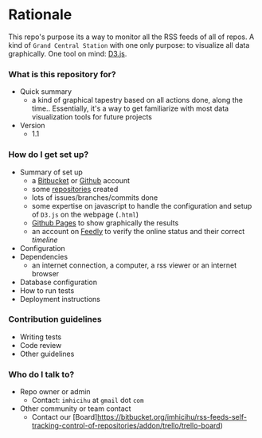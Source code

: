 # Rationale #

This repo's purpose its a way to monitor all the RSS feeds of all of repos. A kind of `Grand Central Station` with one only purpose: to visualize all data graphically. One tool on mind: [D3.js](https://d3js.org/).

### What is this repository for? ###

* Quick summary
	- a kind of  graphical tapestry  based on all actions done, along the time.. Essentially, it's a way to get familiarize with most data visualization tools for future  projects
* Version
	- 1.1

### How do I get set up? ###

* Summary of set up
	- a [Bitbucket](http://bitbucket.org/) or [Github](http://github.com/) account
	- some [repositories](https://bitbucket.org/imhicihu/) created
	- lots of issues/branches/commits done
	- some expertise on javascript to handle the configuration and setup of `D3.js` on the webpage (`.html`)
	- [Github Pages](https://pages.github.com/) to show graphically the results
	- an account on [Feedly](http://feedly.com/) to verify the online status and their correct _timeline_
* Configuration
* Dependencies
	- an internet connection, a computer, a rss viewer or an internet browser
* Database configuration
* How to run tests
* Deployment instructions

### Contribution guidelines ###

* Writing tests
* Code review
* Other guidelines

### Who do I talk to? ###

* Repo owner or admin
	- Contact: `imhicihu` at `gmail` dot `com`
* Other community or team contact
	- Contact our [Board]https://bitbucket.org/imhicihu/rss-feeds-self-tracking-control-of-repositories/addon/trello/trello-board)